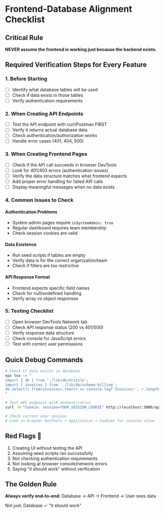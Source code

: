 # Frontend-Database Alignment Checklist

## Critical Rule
**NEVER assume the frontend is working just because the backend exists.**

## Required Verification Steps for Every Feature

### 1. Before Starting
- [ ] Identify what database tables will be used
- [ ] Check if data exists in those tables
- [ ] Verify authentication requirements

### 2. When Creating API Endpoints
- [ ] Test the API endpoint with curl/Postman FIRST
- [ ] Verify it returns actual database data
- [ ] Check authentication/authorization works
- [ ] Handle error cases (401, 404, 500)

### 3. When Creating Frontend Pages
- [ ] Check if the API call succeeds in browser DevTools
- [ ] Look for 401/403 errors (authentication issues)
- [ ] Verify the data structure matches what frontend expects
- [ ] Add proper error handling for failed API calls
- [ ] Display meaningful messages when no data exists

### 4. Common Issues to Check

#### Authentication Problems
- System admin pages require `isSystemAdmin: true`
- Regular dashboard requires team membership
- Check session cookies are valid

#### Data Existence
- Run seed scripts if tables are empty
- Verify data is for the correct organization/team
- Check if filters are too restrictive

#### API Response Format
- Frontend expects specific field names
- Check for null/undefined handling
- Verify array vs object responses

### 5. Testing Checklist
- [ ] Open browser DevTools Network tab
- [ ] Check API response status (200 vs 401/500)
- [ ] Verify response data structure
- [ ] Check console for JavaScript errors
- [ ] Test with correct user permissions

## Quick Debug Commands

```bash
# Check if data exists in database
npx tsx -e "
import { db } from './lib/db/drizzle';
import { invoices } from './lib/db/schema-billing';
db.select().from(invoices).then(r => console.log('Invoices:', r.length));
"

# Test API endpoint with authentication
curl -H "Cookie: session=YOUR_SESSION_COOKIE" http://localhost:3000/api/system-admin/billing/invoices

# Check current user session
# Look in browser DevTools > Application > Cookies for session value
```

## Red Flags 🚩
1. Creating UI without testing the API
2. Assuming seed scripts ran successfully
3. Not checking authentication requirements
4. Not looking at browser console/network errors
5. Saying "it should work" without verification

## The Golden Rule
**Always verify end-to-end:**
Database → API → Frontend → User sees data

Not just: Database ✓ "It should work"